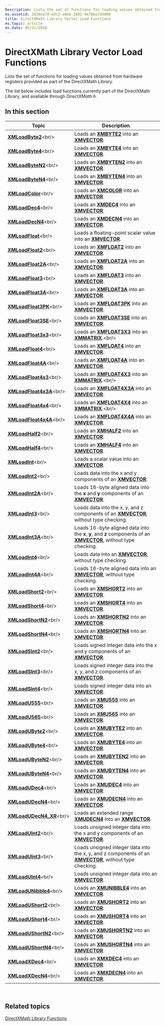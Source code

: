 ```yaml
---
Description: Lists the set of functions for loading values obtained from hardware registers provided as part of the DirectXMath Library.
ms.assetid: 3434ea7d-edc3-a8eb-3481-9e76ba724800
title: DirectXMath Library Vector Load Functions
ms.topic: article
ms.date: 05/31/2018
---
```


# DirectXMath Library Vector Load Functions

Lists the set of functions for loading values obtained from hardware registers provided as part of the DirectXMath Library.

The list below includes load functions currently part of the DirectXMath Library, and available through *DirectXMath.h*.

## In this section



| Topic                                                   | Description                                                                                                                                            |
|---------------------------------------------------------|--------------------------------------------------------------------------------------------------------------------------------------------------------|
| [**XMLoadByte2**](https://msdn.microsoft.com/en-us/library/Hh404671(v=VS.85).aspx)<br/>           | Loads an [**XMBYTE2**](/windows/desktop/api/DirectXPackedVector/ns-directxpackedvector-xmbyte2) into an [**XMVECTOR**](xmvector-data-type.md).<br/>                                                         |
| [**XMLoadByte4**](https://msdn.microsoft.com/en-us/library/Ee419747(v=VS.85).aspx)<br/>           | Loads an [**XMBYTE4**](https://msdn.microsoft.com/en-us/library/Ee419276(v=VS.85).aspx) into an [**XMVECTOR**](xmvector-data-type.md).<br/>                                                         |
| [**XMLoadByteN2**](https://msdn.microsoft.com/en-us/library/Hh404672(v=VS.85).aspx)<br/>         | Loads an [**XMBYTEN2**](/windows/desktop/api/DirectXPackedVector/ns-directxpackedvector-xmbyten2) into an [**XMVECTOR**](xmvector-data-type.md).<br/>                                                       |
| [**XMLoadByteN4**](https://msdn.microsoft.com/en-us/library/Ee419750(v=VS.85).aspx)<br/>         | Loads an [**XMBYTEN4**](https://msdn.microsoft.com/en-us/library/Ee419284(v=VS.85).aspx) into an [**XMVECTOR**](xmvector-data-type.md).<br/>                                                       |
| [**XMLoadColor**](https://msdn.microsoft.com/en-us/library/Ee419752(v=VS.85).aspx)<br/>           | Loads an [**XMCOLOR**](/windows/desktop/api/DirectXPackedVector/ns-directxpackedvector-xmcolor) into an [**XMVECTOR**](xmvector-data-type.md).<br/>                                                         |
| [**XMLoadDec4**](https://msdn.microsoft.com/en-us/library/Ee419754(v=VS.85).aspx)<br/>             | Loads an [**XMDEC4**](https://msdn.microsoft.com/en-us/library/Ee419431(v=VS.85).aspx) into an [**XMVECTOR**](xmvector-data-type.md).<br/>                                                           |
| [**XMLoadDecN4**](https://msdn.microsoft.com/en-us/library/Ee419757(v=VS.85).aspx)<br/>           | Loads an [**XMDECN4**](https://msdn.microsoft.com/en-us/library/Ee419440(v=VS.85).aspx) into an [**XMVECTOR**](xmvector-data-type.md).<br/>                                                         |
| [**XMLoadFloat**](https://msdn.microsoft.com/en-us/library/Ee419765(v=VS.85).aspx)<br/>           | Loads a floating-point scalar value into an [**XMVECTOR**](xmvector-data-type.md).<br/>                                                         |
| [**XMLoadFloat2**](https://msdn.microsoft.com/en-us/library/Ee419767(v=VS.85).aspx)<br/>         | Loads an [**XMFLOAT2**](https://msdn.microsoft.com/en-us/library/Ee419468(v=VS.85).aspx) into an [**XMVECTOR**](xmvector-data-type.md).<br/>                                                       |
| [**XMLoadFloat2A**](https://msdn.microsoft.com/en-us/library/Ee419770(v=VS.85).aspx)<br/>       | Loads an [**XMFLOAT2A**](https://msdn.microsoft.com/en-us/library/Ee419468(v=VS.85).aspx) into an [**XMVECTOR**](xmvector-data-type.md).<br/>                                                      |
| [**XMLoadFloat3**](https://msdn.microsoft.com/en-us/library/Ee419774(v=VS.85).aspx)<br/>         | Loads an [**XMFLOAT3**](https://msdn.microsoft.com/en-us/library/Ee419475(v=VS.85).aspx) into an [**XMVECTOR**](xmvector-data-type.md).<br/>                                                       |
| [**XMLoadFloat3A**](https://msdn.microsoft.com/en-us/library/Ee419778(v=VS.85).aspx)<br/>       | Loads an [**XMFLOAT3A**](https://msdn.microsoft.com/en-us/library/Ee419475(v=VS.85).aspx) into an [**XMVECTOR**](xmvector-data-type.md).<br/>                                                      |
| [**XMLoadFloat3PK**](https://msdn.microsoft.com/en-us/library/Ee419782(v=VS.85).aspx)<br/>     | Loads an [**XMFLOAT3PK**](https://msdn.microsoft.com/en-us/library/Ee419478(v=VS.85).aspx) into an [**XMVECTOR**](xmvector-data-type.md).<br/>                                                   |
| [**XMLoadFloat3SE**](https://msdn.microsoft.com/en-us/library/Ee419784(v=VS.85).aspx)<br/>     | Loads an [**XMFLOAT3SE**](https://msdn.microsoft.com/en-us/library/Ee419489(v=VS.85).aspx) into an [**XMVECTOR**](xmvector-data-type.md).<br/>                                                   |
| [**XMLoadFloat3x3**](https://msdn.microsoft.com/en-us/library/Ee419786(v=VS.85).aspx)<br/>     | Loads an [**XMFLOAT3X3**](https://msdn.microsoft.com/en-us/library/Ee419511(v=VS.85).aspx) into an [**XMMATRIX**](https://msdn.microsoft.com/en-us/library/Ee419959(v=VS.85).aspx).<br/>                                                             |
| [**XMLoadFloat4**](https://msdn.microsoft.com/en-us/library/Ee419874(v=VS.85).aspx)<br/>         | Loads an [**XMFLOAT4**](https://msdn.microsoft.com/en-us/library/Ee419608(v=VS.85).aspx) into an [**XMVECTOR**](xmvector-data-type.md).<br/>                                                       |
| [**XMLoadFloat4A**](https://msdn.microsoft.com/en-us/library/Ee419876(v=VS.85).aspx)<br/>       | Loads an [**XMFLOAT4A**](https://msdn.microsoft.com/en-us/library/Ee419608(v=VS.85).aspx) into an [**XMVECTOR**](xmvector-data-type.md).<br/>                                                      |
| [**XMLoadFloat4x3**](https://msdn.microsoft.com/en-us/library/Ee419881(v=VS.85).aspx)<br/>     | Loads an [**XMFLOAT4X3**](https://msdn.microsoft.com/en-us/library/Ee419611(v=VS.85).aspx) into an [**XMMATRIX**](https://msdn.microsoft.com/en-us/library/Ee419959(v=VS.85).aspx).<br/>                                                             |
| [**XMLoadFloat4x3A**](https://msdn.microsoft.com/en-us/library/Ee419883(v=VS.85).aspx)<br/>   | Loads an [**XMFLOAT4X3A**](https://msdn.microsoft.com/en-us/library/Ee419612(v=VS.85).aspx) into an [**XMVECTOR**](xmvector-data-type.md).<br/>                                                 |
| [**XMLoadFloat4x4**](https://msdn.microsoft.com/en-us/library/Ee419885(v=VS.85).aspx)<br/>     | Loads an [**XMFLOAT4X4**](https://msdn.microsoft.com/en-us/library/Ee419621(v=VS.85).aspx) into an [**XMMATRIX**](https://msdn.microsoft.com/en-us/library/Ee419959(v=VS.85).aspx).<br/>                                                             |
| [**XMLoadFloat4x4A**](https://msdn.microsoft.com/en-us/library/Ee419887(v=VS.85).aspx)<br/>   | Loads an [**XMFLOAT4X4A**](https://msdn.microsoft.com/en-us/library/Ee419623(v=VS.85).aspx) into an [**XMVECTOR**](xmvector-data-type.md).<br/>                                                 |
| [**XMLoadHalf2**](https://msdn.microsoft.com/en-us/library/Ee419893(v=VS.85).aspx)<br/>           | Loads an [**XMHALF2**](/windows/desktop/api/DirectXPackedVector/ns-directxpackedvector-xmhalf2) into an [**XMVECTOR**](xmvector-data-type.md).<br/>                                                         |
| [**XMLoadHalf4**](https://msdn.microsoft.com/en-us/library/Ee419895(v=VS.85).aspx)<br/>           | Loads an [**XMHALF4**](/windows/desktop/api/DirectXPackedVector/ns-directxpackedvector-xmhalf4) into an [**XMVECTOR**](xmvector-data-type.md).<br/>                                                         |
| [**XMLoadInt**](https://msdn.microsoft.com/en-us/library/Hh404673(v=VS.85).aspx)<br/>               | Loads a scalar value into an [**XMVECTOR**](xmvector-data-type.md).<br/>                                                                        |
| [**XMLoadInt2**](https://msdn.microsoft.com/en-us/library/Hh404674(v=VS.85).aspx)<br/>             | Loads data into the x and y components of an [**XMVECTOR**](xmvector-data-type.md).<br/>                                                        |
| [**XMLoadInt2A**](https://msdn.microsoft.com/en-us/library/Ee419909(v=VS.85).aspx)<br/>           | Loads 16-byte aligned data into the **x** and **y** components of an [**XMVECTOR**](xmvector-data-type.md).<br/>                                |
| [**XMLoadInt3**](https://msdn.microsoft.com/en-us/library/Ee419912(v=VS.85).aspx)<br/>             | Loads data into the x, y, and z components of an [**XMVECTOR**](xmvector-data-type.md), without type checking.<br/>                             |
| [**XMLoadInt3A**](https://msdn.microsoft.com/en-us/library/Ee419913(v=VS.85).aspx)<br/>           | Loads 16-byte aligned data into the **x**, **y**, and **z** components of an [**XMVECTOR**](xmvector-data-type.md), without type checking.<br/> |
| [**XMLoadInt4**](https://msdn.microsoft.com/en-us/library/Ee419916(v=VS.85).aspx)<br/>             | Loads data into an [**XMVECTOR**](xmvector-data-type.md), without type checking.<br/>                                                           |
| [**XMLoadInt4A**](https://msdn.microsoft.com/en-us/library/Ee419917(v=VS.85).aspx)<br/>           | Loads 16-byte aligned data into an [**XMVECTOR**](xmvector-data-type.md), without type checking.<br/>                                           |
| [**XMLoadShort2**](https://msdn.microsoft.com/en-us/library/Ee419924(v=VS.85).aspx)<br/>         | Loads an [**XMSHORT2**](/windows/desktop/api/DirectXPackedVector/ns-directxpackedvector-xmshort2) into an [**XMVECTOR**](xmvector-data-type.md).<br/>                                                       |
| [**XMLoadShort4**](https://msdn.microsoft.com/en-us/library/Ee419925(v=VS.85).aspx)<br/>         | Loads an [**XMSHORT4**](/windows/desktop/api/DirectXPackedVector/ns-directxpackedvector-xmshort4) into an [**XMVECTOR**](xmvector-data-type.md).<br/>                                                       |
| [**XMLoadShortN2**](https://msdn.microsoft.com/en-us/library/Ee419927(v=VS.85).aspx)<br/>       | Loads an [**XMSHORTN2**](/windows/desktop/api/DirectXPackedVector/ns-directxpackedvector-xmshortn2) into an [**XMVECTOR**](xmvector-data-type.md).<br/>                                                     |
| [**XMLoadShortN4**](https://msdn.microsoft.com/en-us/library/Ee419928(v=VS.85).aspx)<br/>       | Loads an [**XMSHORTN4**](/windows/desktop/api/DirectXPackedVector/ns-directxpackedvector-xmshortn4) into an [**XMVECTOR**](xmvector-data-type.md).<br/>                                                     |
| [**XMLoadSInt2**](https://msdn.microsoft.com/en-us/library/Hh404675(v=VS.85).aspx)<br/>           | Loads signed integer data into the x and y components of an [**XMVECTOR**](xmvector-data-type.md).<br/>                                         |
| [**XMLoadSInt3**](https://msdn.microsoft.com/en-us/library/Hh404676(v=VS.85).aspx)<br/>           | Loads signed integer data into the x, y, and z components of an [**XMVECTOR**](xmvector-data-type.md).<br/>                                     |
| [**XMLoadSInt4**](https://msdn.microsoft.com/en-us/library/Hh404677(v=VS.85).aspx)<br/>           | Loads signed integer data into an [**XMVECTOR**](xmvector-data-type.md).<br/>                                                                   |
| [**XMLoadU555**](https://msdn.microsoft.com/en-us/library/Ee419931(v=VS.85).aspx)<br/>             | Loads an [**XMU555**](https://msdn.microsoft.com/en-us/library/Ee420402(v=VS.85).aspx) into an [**XMVECTOR**](xmvector-data-type.md).<br/>                                                           |
| [**XMLoadU565**](https://msdn.microsoft.com/en-us/library/Ee419933(v=VS.85).aspx)<br/>             | Loads an [**XMU565**](https://msdn.microsoft.com/en-us/library/Ee420413(v=VS.85).aspx) into an [**XMVECTOR**](xmvector-data-type.md).<br/>                                                           |
| [**XMLoadUByte2**](https://msdn.microsoft.com/en-us/library/Hh404678(v=VS.85).aspx)<br/>         | Loads an [**XMUBYTE2**](/windows/desktop/api/DirectXPackedVector/ns-directxpackedvector-xmubyte2) into an [**XMVECTOR**](xmvector-data-type.md).<br/>                                                       |
| [**XMLoadUByte4**](https://msdn.microsoft.com/en-us/library/Ee419934(v=VS.85).aspx)<br/>         | Loads an [**XMUBYTE4**](https://msdn.microsoft.com/en-us/library/Ee420424(v=VS.85).aspx) into an [**XMVECTOR**](xmvector-data-type.md).<br/>                                                       |
| [**XMLoadUByteN2**](https://msdn.microsoft.com/en-us/library/Hh404679(v=VS.85).aspx)<br/>       | Loads an [**XMUBYTEN2**](/windows/desktop/api/DirectXPackedVector/ns-directxpackedvector-xmubyten2) into an [**XMVECTOR**](xmvector-data-type.md).<br/>                                                     |
| [**XMLoadUByteN4**](https://msdn.microsoft.com/en-us/library/Ee419935(v=VS.85).aspx)<br/>       | Loads an [**XMUBYTEN4**](https://msdn.microsoft.com/en-us/library/Ee420492(v=VS.85).aspx) into an [**XMVECTOR**](xmvector-data-type.md).<br/>                                                     |
| [**XMLoadUDec4**](https://msdn.microsoft.com/en-us/library/Ee419936(v=VS.85).aspx)<br/>           | Loads an [**XMUDEC4**](https://msdn.microsoft.com/en-us/library/Ee420508(v=VS.85).aspx) into an [**XMVECTOR**](xmvector-data-type.md).<br/>                                                         |
| [**XMLoadUDecN4**](https://msdn.microsoft.com/en-us/library/Ee419937(v=VS.85).aspx)<br/>         | Loads an [**XMUDECN4**](https://msdn.microsoft.com/en-us/library/Ee420527(v=VS.85).aspx) into an [**XMVECTOR**](xmvector-data-type.md).<br/>                                                       |
| [**XMLoadUDecN4\_XR**](https://msdn.microsoft.com/en-us/library/Dn322045(v=VS.85).aspx)<br/> | Loads an extended range [**XMUDECN4**](https://msdn.microsoft.com/en-us/library/Ee420527(v=VS.85).aspx) into an [**XMVECTOR**](xmvector-data-type.md).<br/>                                        |
| [**XMLoadUInt2**](https://msdn.microsoft.com/en-us/library/Hh404680(v=VS.85).aspx)<br/>           | Loads unsigned integer data into the x and y components of an [**XMVECTOR**](xmvector-data-type.md).<br/>                                       |
| [**XMLoadUInt3**](https://msdn.microsoft.com/en-us/library/Hh404681(v=VS.85).aspx)<br/>           | Loads unsigned integer data into the x, y, and z components of an [**XMVECTOR**](xmvector-data-type.md), without type checking.<br/>            |
| [**XMLoadUInt4**](https://msdn.microsoft.com/en-us/library/Hh404682(v=VS.85).aspx)<br/>           | Loads unsigned integer data into an [**XMVECTOR**](xmvector-data-type.md).<br/>                                                                 |
| [**XMLoadUNibble4**](https://msdn.microsoft.com/en-us/library/Ee419944(v=VS.85).aspx)<br/>     | Loads an [**XMUNIBBLE4**](https://msdn.microsoft.com/en-us/library/Ee420614(v=VS.85).aspx) into an [**XMVECTOR**](xmvector-data-type.md).<br/>                                                   |
| [**XMLoadUShort2**](https://msdn.microsoft.com/en-us/library/Ee419945(v=VS.85).aspx)<br/>       | Loads an [**XMUSHORT2**](/windows/desktop/api/DirectXPackedVector/ns-directxpackedvector-xmushort2) into an [**XMVECTOR**](xmvector-data-type.md).<br/>                                                     |
| [**XMLoadUShort4**](https://msdn.microsoft.com/en-us/library/Ee419946(v=VS.85).aspx)<br/>       | Loads an [**XMUSHORT4**](/windows/desktop/api/DirectXPackedVector/ns-directxpackedvector-xmushort4) into an [**XMVECTOR**](xmvector-data-type.md).<br/>                                                     |
| [**XMLoadUShortN2**](https://msdn.microsoft.com/en-us/library/Ee419947(v=VS.85).aspx)<br/>     | Loads an [**XMUSHORTN2**](/windows/desktop/api/DirectXPackedVector/ns-directxpackedvector-xmushortn2) into an [**XMVECTOR**](xmvector-data-type.md).<br/>                                                   |
| [**XMLoadUShortN4**](https://msdn.microsoft.com/en-us/library/Ee419948(v=VS.85).aspx)<br/>     | Loads an [**XMUSHORTN4**](/windows/desktop/api/DirectXPackedVector/ns-directxpackedvector-xmushortn4) into an [**XMVECTOR**](xmvector-data-type.md).<br/>                                                   |
| [**XMLoadXDec4**](https://msdn.microsoft.com/en-us/library/Ee419955(v=VS.85).aspx)<br/>           | Loads an [**XMXDEC4**](https://msdn.microsoft.com/en-us/library/Ee421399(v=VS.85).aspx) into an [**XMVECTOR**](xmvector-data-type.md).<br/>                                                         |
| [**XMLoadXDecN4**](https://msdn.microsoft.com/en-us/library/Ee419956(v=VS.85).aspx)<br/>         | Loads an [**XMXDECN4**](https://msdn.microsoft.com/en-us/library/Ee421408(v=VS.85).aspx) into an [**XMVECTOR**](xmvector-data-type.md).<br/>                                                       |



 

## Related topics

<dl> <dt>

[DirectXMath Library Functions](ovw-xnamath-reference-functions.md)
</dt> </dl>

 

 




